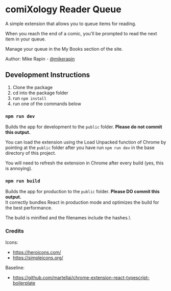 # comiXology Reader Queue

A simple extension that allows you to queue items for reading.

When you reach the end of a comic, you'll be prompted to read the next item in your queue.

Manage your queue in the My Books section of the site.

Author: Mike Rapin - [@mikerapin](https://www.twitter.com/mikerapin)

## Development Instructions

1. Clone the package
2. cd into the package folder
3. run `npm install`
4. run one of the commands below

### `npm run dev`

Builds the app for development to the `public` folder. **Please do not commit this output.**

You can load the extension using the Load Unpacked function of Chrome by pointing at the `public` folder after you have run `npm run dev` in the base directory of this project.

You will need to refresh the extension in Chrome after every build (yes, this is annoying).

### `npm run build`

Builds the app for production to the `public` folder. **Please DO commit this output.**\
It correctly bundles React in production mode and optimizes the build for the best performance.

The build is minified and the filenames include the hashes.\

### Credits

Icons:

- https://heroicons.com/
- https://simpleicons.org/

Baseline:

- https://github.com/martellaj/chrome-extension-react-typescript-boilerplate
